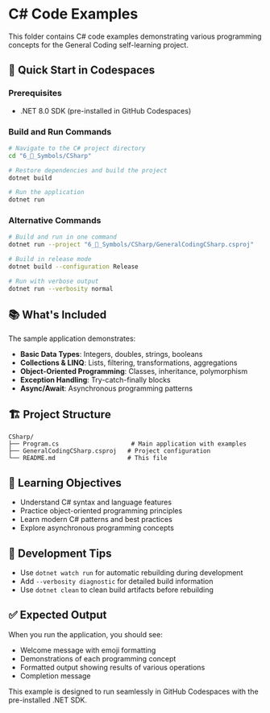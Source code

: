 # C# Code Examples

This folder contains C# code examples demonstrating various programming concepts for the General Coding self-learning project.

## 🚀 Quick Start in Codespaces

### Prerequisites
- .NET 8.0 SDK (pre-installed in GitHub Codespaces)

### Build and Run Commands

```bash
# Navigate to the C# project directory
cd "6_🔣_Symbols/CSharp"

# Restore dependencies and build the project
dotnet build

# Run the application
dotnet run
```

### Alternative Commands

```bash
# Build and run in one command
dotnet run --project "6_🔣_Symbols/CSharp/GeneralCodingCSharp.csproj"

# Build in release mode
dotnet build --configuration Release

# Run with verbose output
dotnet run --verbosity normal
```

## 📚 What's Included

The sample application demonstrates:

- **Basic Data Types**: Integers, doubles, strings, booleans
- **Collections & LINQ**: Lists, filtering, transformations, aggregations
- **Object-Oriented Programming**: Classes, inheritance, polymorphism
- **Exception Handling**: Try-catch-finally blocks
- **Async/Await**: Asynchronous programming patterns

## 🏗️ Project Structure

```
CSharp/
├── Program.cs                    # Main application with examples
├── GeneralCodingCSharp.csproj   # Project configuration
└── README.md                    # This file
```

## 🎯 Learning Objectives

- Understand C# syntax and language features
- Practice object-oriented programming principles
- Learn modern C# patterns and best practices
- Explore asynchronous programming concepts

## 🔧 Development Tips

- Use `dotnet watch run` for automatic rebuilding during development
- Add `--verbosity diagnostic` for detailed build information
- Use `dotnet clean` to clean build artifacts before rebuilding

## ✅ Expected Output

When you run the application, you should see:
- Welcome message with emoji formatting
- Demonstrations of each programming concept
- Formatted output showing results of various operations
- Completion message

This example is designed to run seamlessly in GitHub Codespaces with the pre-installed .NET SDK.